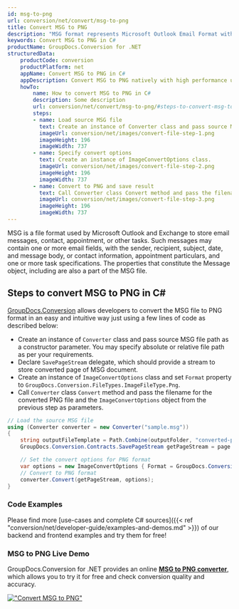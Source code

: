 ```yaml
---
id: msg-to-png
url: conversion/net/convert/msg-to-png
title: Convert MSG to PNG
description: "MSG format represents Microsoft Outlook Email Format with .msg extension. Learn how to convert MSG to PNG file programmatically in C# language using GroupDocs.Conversion for .NET library."
keywords: Convert MSG to PNG in C#
productName: GroupDocs.Conversion for .NET
structuredData:
    productCode: conversion
    productPlatform: net
    appName: Convert MSG to PNG in C#
    appDescription: Convert MSG to PNG natively with high performance using C# language and server side GroupDocs.Conversion for .NET APIs, without the use of any software like Microsoft or Open Office.
    howTo:
        name: How to convert MSG to PNG in C# 
        description: Some description
        url: conversion/net/convert/msg-to-png/#steps-to-convert-msg-to-png-in-c
        steps:
        - name: Load source MSG file 
          text: Create an instance of Converter class and pass source MSG file path as a constructor parameter. You may specify absolute or relative file path as per your requirements. 
          imageUrl: conversion/net/images/convert-file-step-1.png
          imageHeight: 196
          imageWidth: 737
        - name: Specify convert options 
          text: Create an instance of ImageConvertOptions class.
          imageUrl: conversion/net/images/convert-file-step-2.png
          imageHeight: 196
          imageWidth: 737
        - name: Convert to PNG and save result 
          text: Call Converter class Convert method and pass the filename for the converted HTML file and the ImageConvertOptions object from the previous step as parameters.
          imageUrl: conversion/net/images/convert-file-step-3.png
          imageHeight: 196
          imageWidth: 737
---
```


MSG is a file format used by Microsoft Outlook and Exchange to store email messages, contact, appointment, or other tasks. Such messages may contain one or more email fields, with the sender, recipient, subject, date, and message body, or contact information, appointment particulars, and one or more task specifications. The properties that constitute the Message object, including are also a part of the MSG file.

## Steps to convert MSG to PNG in C#

[GroupDocs.Conversion](https://products.groupdocs.com/conversion/net) allows developers to convert the MSG file to PNG format in an easy and intuitive way just using a few lines of code as described below:

* Create an instance of `Converter` class and pass source MSG file path as a constructor parameter. You may specify absolute or relative file path as per your requirements. 
* Declare `SavePageStream` delegate, which should provide a stream to store converted page of MSG document.
* Create an instance of `ImageConvertOptions` class and set `Format` property to `GroupDocs.Conversion.FileTypes.ImageFileType.Png`.
* Call `Converter` class `Convert` method and pass the filename for the converted PNG file and the `ImageConvertOptions` object from the previous step as parameters.

```csharp
// Load the source MSG file
using (Converter converter = new Converter("sample.msg"))
{
    string outputFileTemplate = Path.Combine(outputFolder, "converted-page-{0}.png");
    GroupDocs.Conversion.Contracts.SavePageStream getPageStream = page => new FileStream(string.Format(outputFileTemplate, page), FileMode.Create);

    // Set the convert options for PNG format
    var options = new ImageConvertOptions { Format = GroupDocs.Conversion.FileTypes.ImageFileType.Png };   
    // Convert to PNG format
    converter.Convert(getPageStream, options);
}
```

### Code Examples

Please find more [use-cases and complete C# sources]({{< ref "conversion/net/developer-guide/examples-and-demos.md" >}}) of our backend and frontend examples and try them for free!

### MSG to PNG Live Demo

GroupDocs.Conversion for .NET provides an online [**MSG to PNG converter**](https://products.groupdocs.app/conversion/msg-to-png), which allows you to try it for free and check conversion quality and accuracy.

[!["Convert MSG to PNG"](conversion/net/images/convert-to-png/convert-msg-to-png.png)](https://products.groupdocs.app/conversion/msg-to-png)